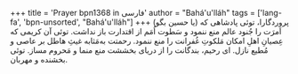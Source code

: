 +++
title = 'Prayer bpn1368 in فارسی'
author = "Bahá'u'lláh"
tags = ['lang-fa', 'bpn-unsorted', "Bahá'u'lláh"]
+++
(يا حسين بگو)
پروردگارا، توئی پادشاهی كه اَمرَت را جُنود عالم منع ننمود و سَطوت اُمَم از اقتدارت باز نداشت. توئی آن كريمی كه عِصيانِ اهلِ امكان  مَلكوتِ غُفرانت را منع ننمود. رحمتت به‌مَثابه غيثِ هاطل بر عاصی و مُطيع نازل. ای رحيم، بندگانت را از دريای بخششت منع منما و مَحروم مساز. توئی بخشنده و مهربان.
